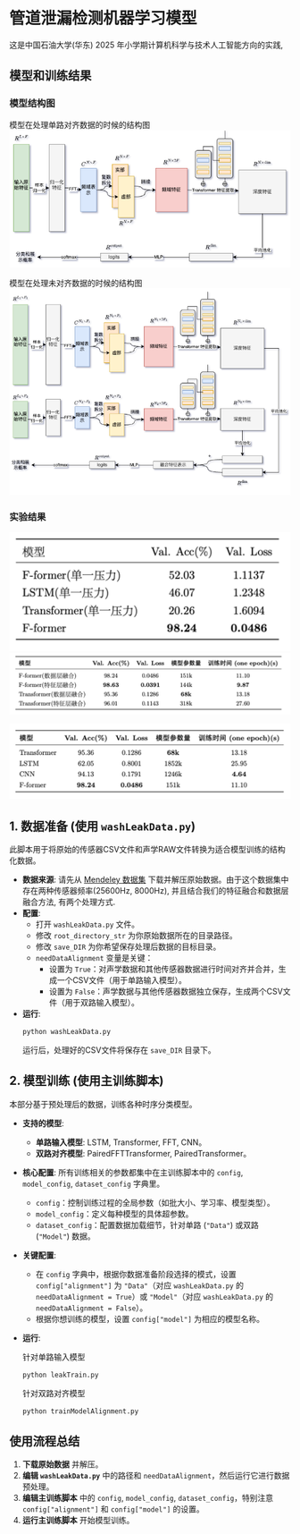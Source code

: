 
# 管道泄漏检测机器学习模型

这是中国石油大学(华东) 2025 年小学期计算机科学与技术人工智能方向的实践, 

## 模型和训练结果
### 模型结构图
模型在处理单路对齐数据的时候的结构图
![alt text](docs/FFormer.drawio.png)

模型在处理未对齐数据的时候的结构图
![alt text](docs/FFormer内部融合.drawio.png)
### 实验结果
![alt text](docs/Pic1W.png)
![alt text](docs/Pic2W.png)

![alt text](docs/Pic3W.png)


## 1. 数据准备 (使用 `washLeakData.py`)

此脚本用于将原始的传感器CSV文件和声学RAW文件转换为适合模型训练的结构化数据。

-   **数据来源**: 请先从 [Mendeley 数据集](https://data.mendeley.com/datasets/tbrnp6vrnj/1) 下载并解压原始数据。由于这个数据集中存在两种传感器频率(25600Hz, 8000Hz), 并且结合我们的特征融合和数据层融合方法, 有两个处理方式.
-   **配置**:
    -   打开 `washLeakData.py` 文件。
    -   修改 `root_directory_str` 为你原始数据所在的目录路径。
    -   修改 `save_DIR` 为你希望保存处理后数据的目标目录。
    -   `needDataAlignment` 变量是关键：
        -   设置为 `True`：对声学数据和其他传感器数据进行时间对齐并合并，生成一个CSV文件（用于单路输入模型）。
        -   设置为 `False`：声学数据与其他传感器数据独立保存，生成两个CSV文件（用于双路输入模型）。
-   **运行**:
    ```bash
    python washLeakData.py
    ```
    运行后，处理好的CSV文件将保存在 `save_DIR` 目录下。

## 2. 模型训练 (使用主训练脚本)

本部分基于预处理后的数据，训练各种时序分类模型。

-   **支持的模型**:
    -   **单路输入模型**: LSTM, Transformer, FFT, CNN。
    -   **双路对齐模型**: PairedFFTTransformer, PairedTransformer。
-   **核心配置**:
    所有训练相关的参数都集中在主训练脚本中的 `config`, `model_config`, `dataset_config` 字典里。
    -   `config`：控制训练过程的全局参数（如批大小、学习率、模型类型）。
    -   `model_config`：定义每种模型的具体超参数。
    -   `dataset_config`：配置数据加载细节，针对单路 (`"Data"`) 或双路 (`"Model"`) 数据。
-   **关键配置**:
    -   在 `config` 字典中，根据你数据准备阶段选择的模式，设置 `config["alignment"]` 为 `"Data"`（对应 `washLeakData.py` 的 `needDataAlignment = True`）或 `"Model"`（对应 `washLeakData.py` 的 `needDataAlignment = False`）。
    -   根据你想训练的模型，设置 `config["model"]` 为相应的模型名称。
-   **运行**:
    
    针对单路输入模型
    ```bash
    python leakTrain.py 
    ```

    针对双路对齐模型
    ```bash
    python trainModelAlignment.py
    ```

## 使用流程总结

1.  **下载原始数据** 并解压。
2.  **编辑 `washLeakData.py`** 中的路径和 `needDataAlignment`，然后运行它进行数据预处理。
3.  **编辑主训练脚本** 中的 `config`, `model_config`, `dataset_config`，特别注意 `config["alignment"]` 和 `config["model"]` 的设置。
4.  **运行主训练脚本** 开始模型训练。


